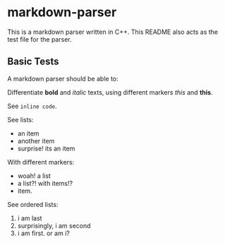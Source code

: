 # markdown-parser

This is a markdown parser written in C++. This 
README also acts as the test file for the parser.

## Basic Tests

A markdown parser should be able to:

Differentiate **bold** and *italic* texts, using 
different markers _this_ and __this__.

See `inline code`.

See lists:

* an item
* another item
* surprise! its an item

With different markers:

- woah! a list
- a list?! with items!?
- item.

See ordered lists:

1. i am last
2. surprisingly, i am second
3. i am first. or am i?